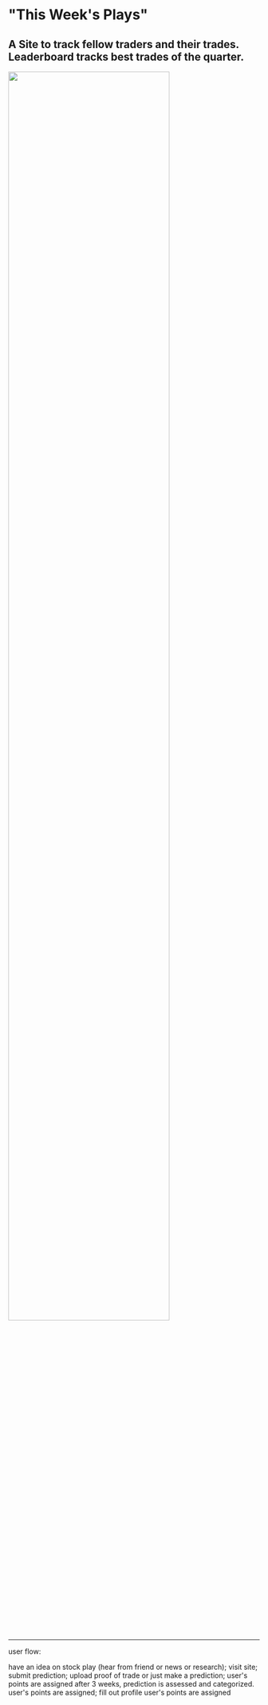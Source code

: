 # "This Week's Plays" 
A Site to track fellow traders and their trades. Leaderboard tracks best trades of the quarter.
---

<img width="80%" src="https://github.com/Kiel-H-Byrne/thisWeeksPlays/assets/955269/e87125eb-91a4-4102-90bf-33516c918e66" />

---

user flow: 

have an idea on stock play (hear from friend or news or research); 
visit site; 
submit prediction; upload proof of trade or just make a prediction; 
user's points are assigned
after 3 weeks, prediction is assessed and categorized. 
user's points are assigned; 
fill out profile 
user's points are assigned
